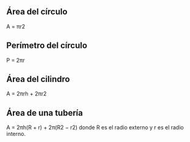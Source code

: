 ## Área del círculo
A = πr2

## Perímetro del círculo
P = 2πr

## Área del cilindro
A = 2πrh + 2πr2

## Área de una tubería
A = 2πh(R + r) + 2π(R2 − r2)
donde R es el radio externo y r es el radio interno.